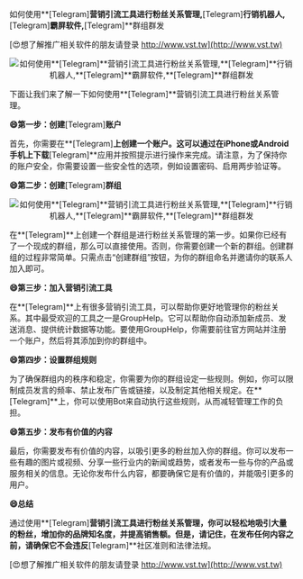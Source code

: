 如何使用**[Telegram]**营销引流工具进行粉丝关系管理,**[Telegram]**行销机器人,**[Telegram]**霸屏软件,**[Telegram]**群组群发

[😍想了解推广相关软件的朋友请登录 http://www.vst.tw](http://www.vst.tw)

 <center><img src="https://vst.tw/MP4/tuiguang/png/7.png" alt="如何使用**[Telegram]**营销引流工具进行粉丝关系管理,**[Telegram]**行销机器人,**[Telegram]**霸屏软件,**[Telegram]**群组群发"></center>

下面让我们来了解一下如何使用**[Telegram]**营销引流工具进行粉丝关系管理。

**😄第一步：创建**[Telegram]**账户**

首先，你需要在**[Telegram]**上创建一个账户。这可以通过在iPhone或Android手机上下载**[Telegram]**应用并按照提示进行操作来完成。请注意，为了保持你的账户安全，你需要设置一些安全性的选项，例如设置密码、启用两步验证等。

**😄第二步：创建**[Telegram]**群组**

 <center><img src="https://vst.tw/MP4/tuiguang/png/4.png" alt="如何使用**[Telegram]**营销引流工具进行粉丝关系管理,**[Telegram]**行销机器人,**[Telegram]**霸屏软件,**[Telegram]**群组群发"></center>

在**[Telegram]**上创建一个群组是进行粉丝关系管理的第一步。如果你已经有了一个现成的群组，那么可以直接使用。否则，你需要创建一个新的群组。创建群组的过程非常简单。只需点击“创建群组”按钮，为你的群组命名并邀请你的联系人加入即可。

**😄第三步：加入营销引流工具**

在**[Telegram]**上有很多营销引流工具，可以帮助你更好地管理你的粉丝关系。其中最受欢迎的工具之一是GroupHelp。它可以帮助你自动添加新成员、发送消息、提供统计数据等功能。要使用GroupHelp，你需要前往官方网站并注册一个账户，然后将其添加到你的群组中。

**😄第四步：设置群组规则**

为了确保群组内的秩序和稳定，你需要为你的群组设定一些规则。例如，你可以限制成员发言的频率、禁止发布广告或链接，以及制定其他相关规定。在**[Telegram]**上，你可以使用Bot来自动执行这些规则，从而减轻管理工作的负担。

**😄第五步：发布有价值的内容**

最后，你需要发布有价值的内容，以吸引更多的粉丝加入你的群组。你可以发布一些有趣的图片或视频、分享一些行业内的新闻或趋势，或者发布一些与你的产品或服务相关的信息。无论你发布什么内容，都要确保它是有价值的，并能吸引更多的用户。

**😄总结**

通过使用**[Telegram]**营销引流工具进行粉丝关系管理，你可以轻松地吸引大量的粉丝，增加你的品牌知名度，并提高销售额。但是，请记住，在发布任何内容之前，请确保它不会违反**[Telegram]**社区准则和法律法规。

[😍想了解推广相关软件的朋友请登录 http://www.vst.tw](http://www.vst.tw)



